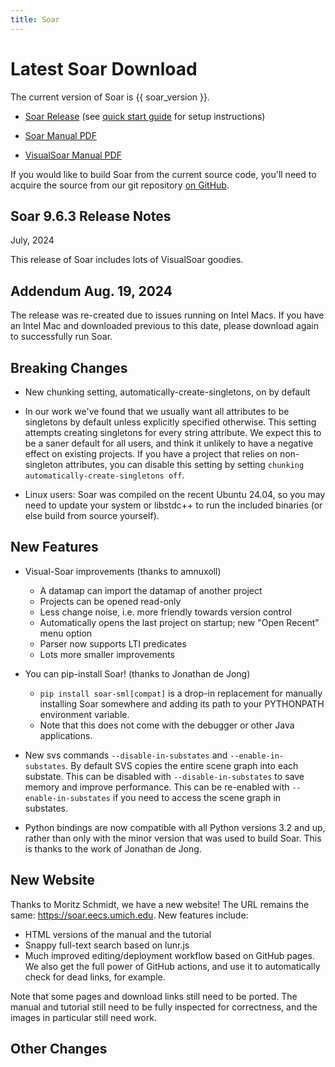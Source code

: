 ```yaml
---
title: Soar
---
```


# Latest Soar Download

The current version of Soar is {{ soar_version }}.
<!-- markdown-link-check-disable-next-line -->
*   [Soar Release](https://github.com/SoarGroup/Soar/releases/download/releases%2F{{soar_version}}/SoarSuite_{{soar_version}}-Multiplatform.zip)
(see [quick start guide](../../home/QuickStart.md) for setup instructions)
<!-- markdown-link-check-disable-next-line -->
*   [Soar Manual PDF](https://github.com/SoarGroup/Soar/releases/download/releases%2F{{soar_version}}/SoarManual.pdf)
<!-- markdown-link-check-disable-next-line -->
*   [VisualSoar Manual PDF](https://github.com/SoarGroup/Soar/releases/download/releases%2F{{soar_version}}/VisualSoar_UsersManual.pdf)

If you would like to build Soar from the current source code, you'll need to
acquire the source from our git repository [on GitHub](https://github.com/SoarGroup/Soar).

## Soar 9.6.3 Release Notes

July, 2024

This release of Soar includes lots of VisualSoar goodies.

## Addendum Aug. 19, 2024

The release was re-created due to issues running on Intel Macs. If you have an
Intel Mac and downloaded previous to this date, please download again to
successfully run Soar.

## Breaking Changes

*   New chunking setting, automatically-create-singletons, on by default
*   In our work we've found that we usually want all attributes to be singletons
by default unless explicitly specified otherwise. This setting attempts creating
singletons for every string attribute. We expect this to be a saner default for
all users, and think it unlikely to have a negative effect on existing projects.
If you have a project that relies on non-singleton attributes, you can disable
this setting by setting `chunking automatically-create-singletons off`.

*   Linux users: Soar was compiled on the recent Ubuntu 24.04, so you may need
to update your system or libstdc++ to run the included binaries (or else build
from source yourself).

## New Features

*   Visual-Soar improvements (thanks to amnuxoll)
    *   A datamap can import the datamap of another project
    *   Projects can be opened read-only
    *   Less change noise, i.e. more friendly towards version control
    *   Automatically opens the last project on startup; new "Open Recent" menu option
    *   Parser now supports LTI predicates
    *   Lots more smaller improvements

*   You can pip-install Soar! (thanks to Jonathan de Jong)
    *   `pip install soar-sml[compat]` is a drop-in replacement for manually
    installing Soar somewhere and adding its path to your PYTHONPATH environment
    variable.
    *   Note that this does not come with the debugger or other Java applications.
*   New svs commands `--disable-in-substates` and `--enable-in-substates`. By
default SVS copies the entire scene graph into each substate. This can be
disabled with `--disable-in-substates` to save memory and improve performance.
This can be re-enabled with `--enable-in-substates` if you need to access the
scene graph in substates.
*   Python bindings are now compatible with all Python versions 3.2 and up,
rather than only with the minor version that was used to build Soar. This is
thanks to the work of Jonathan de Jong.

## New Website

Thanks to Moritz Schmidt, we have a new website! The URL remains the same:
<https://soar.eecs.umich.edu>. New features include:

*   HTML versions of the manual and the tutorial
*   Snappy full-text search based on lunr.js
*   Much improved editing/deployment workflow based on GitHub pages. We also get
the full power of GitHub actions, and use it to automatically check for dead
links, for example.

Note that some pages and download links still need to be ported. The manual and
tutorial still need to be fully inspected for correctness, and the images in
particular still need work.

## Other Changes
